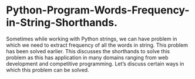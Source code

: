 # Python-Program-Words-Frequency-in-String-Shorthands.

Sometimes while working with Python strings, we can have problem in which we need to extract frequency of all the words in string. This problem has been solved earlier. This discusses the shorthands to solve this problem as this has application in many domains ranging from web development and competitive programming. Let’s discuss certain ways in which this problem can be solved.
